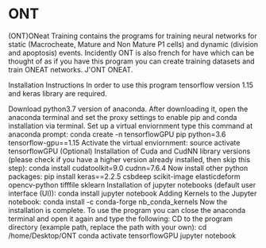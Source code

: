 # ONT

(ONT)ONeat Training contains the programs for training neural networks for static (Macrocheate, Mature and Non Mature P1 cells) and dynamic (division and apoptosis) events. Incidently ONT is also french for have which can be thought of as if you have this program you can create training datasets and train ONEAT networks. J'ONT ONEAT.

Installation Instructions
In order to use this program tensorflow version 1.15 and keras library are required.

Download python3.7 version of anaconda.
After downloading it, open the anaconda terminal and set the proxy settings to enable pip and conda installation via terminal.
Set up a virtual enviornment type this command at anaconda prompt: conda create -n tensorflowGPU pip python=3.6 tensorflow-gpu==1.15
Activate the virtual enviornment: source activate tensorflowGPU
(Optional) Installation of Cuda and CudNN library versions (please check if you have a higher version already installed, then skip this step): conda install cudatoolkit=9.0 cudnn=7.6.4
Now install other python packages: pip install keras==2.2.5 csbdeep scikit-image elasticdeform opencv-python tifffile sklearn
Installation of jupyter notebooks (default user interface (UI)): conda install jupyter notebook
Adding Kernels to the Jupyter notebook: conda install -c conda-forge nb_conda_kernels Now the installation is complete. To use the program you can close the anaconda terminal and open it again and type the following:
CD to the program directory (example path, replace the path with your own): cd /home/Desktop/ONT
conda activate tensorflowGPU
jupyter notebook


